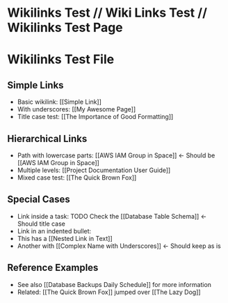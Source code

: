 # Wikilinks Test // Wiki Links Test // Wikilinks Test Page

# Wikilinks Test File

## Simple Links
- Basic wikilink: [[Simple Link]]
- With underscores: [[My Awesome Page]]
- Title case test: [[The Importance of Good Formatting]]

## Hierarchical Links
- Path with lowercase parts: [[AWS IAM Group in Space]] <- Should be [[AWS IAM Group in Space]]
- Multiple levels: [[Project Documentation User Guide]]
- Mixed case test: [[The Quick Brown Fox]]

## Special Cases
- Link inside a task: TODO Check the [[Database Table Schema]] <- Should title case
- Link in an indented bullet:
- This has a [[Nested Link in Text]]
- Another with [[Complex Name with Underscores]] <- Should keep as is

## Reference Examples
- See also [[Database Backups Daily Schedule]] for more information
- Related: [[The Quick Brown Fox]] jumped over [[The Lazy Dog]]